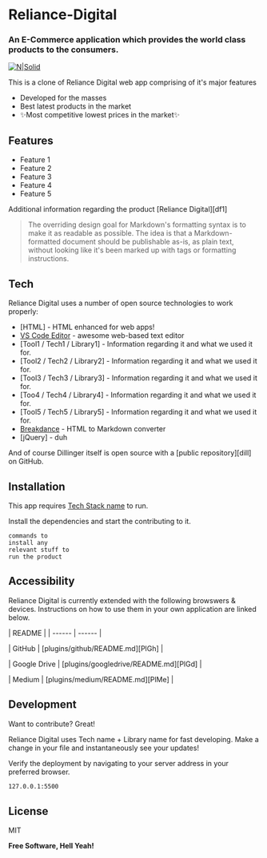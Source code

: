# Reliance-Digital
### An E-Commerce application which provides the world class products to the consumers.

[![N|Solid](https://cldup.com/dTxpPi9lDf.thumb.png)](https://www.reliancedigital.in/)


This is a clone of Reliance Digital web app comprising of it's major features

- Developed for the masses
- Best latest  products in the market
- ✨Most competitive lowest prices in the market✨

## Features

- Feature 1
- Feature 2
- Feature 3
- Feature 4
- Feature 5

Additional information regarding the product [Reliance Digital][df1]

> The overriding design goal for Markdown's 
> formatting syntax is to make it as readable
> as possible. The idea is that a
> Markdown-formatted document should be
> publishable as-is, as plain text, without
> looking like it's been marked up with tags
> or formatting instructions.

## Tech

Reliance Digital uses a number of open source technologies to work properly:

- [HTML] - HTML enhanced for web apps!
- [VS Code Editor] - awesome web-based text editor
- [Tool1 / Tech1 / Library1] - Information regarding it and what we used it for.
- [Tool2 / Tech2 / Library2] - Information regarding it and what we used it for.
- [Tool3 / Tech3 / Library3] - Information regarding it and what we used it for.
- [Too4 / Tech4 / Library4] - Information regarding it and what we used it for.
- [Tool5 / Tech5 / Library5] - Information regarding it and what we used it for.
- [Breakdance](https://breakdance.github.io/breakdance/) - HTML
to Markdown converter
- [jQuery] - duh

And of course Dillinger itself is open source with a [public repository][dill]
 on GitHub.

## Installation

This app requires [Tech Stack name](https://developer.mozilla.org/en-US/) to run.

Install the dependencies and start the contributing to it.

```
commands to
install any
relevant stuff to
run the product
```


## Accessibility

Reliance Digital is currently extended with the following browswers & devices.
Instructions on how to use them in your own application are linked below.

| README |
| ------ | ------ |

| GitHub | [plugins/github/README.md][PlGh] |

| Google Drive | [plugins/googledrive/README.md][PlGd] |

| Medium | [plugins/medium/README.md][PlMe] |

## Development

Want to contribute? Great!

Reliance Digital uses Tech name + Library name for fast developing.
Make a change in your file and instantaneously see your updates!

Verify the deployment by navigating to your server address in
your preferred browser.

```sh
127.0.0.1:5500
```

## License

MIT

**Free Software, Hell Yeah!**

[//]: # (These are reference links used in the body of this note and get stripped out when the markdown processor does its job. There is no need to format nicely because it shouldn't be seen. Thanks SO - http://stackoverflow.com/questions/4823468/store-comments-in-markdown-syntax)

   [refernce 1]: <reference url>
   [git-repo-url]: <git repo url>
   [other useful resources]: <Corresponding url>
   [markdown-it]: <https://github.com/markdown-it/markdown-it>
   [VS Code Editor]: <VS Code url>
   [Javascript]: <https://developer.mozilla.org/en-US/>
   [Twitter Bootstrap]: <http://twitter.github.com/bootstrap/>
   [Live Server]: <Live server url>

